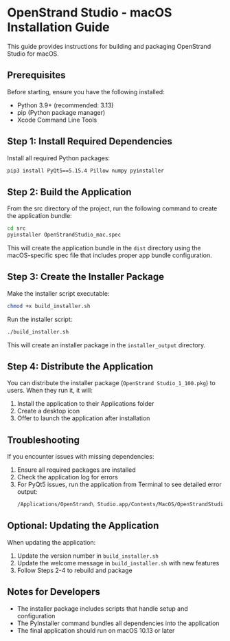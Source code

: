 # OpenStrand Studio - macOS Installation Guide

This guide provides instructions for building and packaging OpenStrand Studio for macOS.

## Prerequisites

Before starting, ensure you have the following installed:

- Python 3.9+ (recommended: 3.13)
- pip (Python package manager)
- Xcode Command Line Tools

## Step 1: Install Required Dependencies

Install all required Python packages:

```bash
pip3 install PyQt5==5.15.4 Pillow numpy pyinstaller
```

## Step 2: Build the Application

From the src directory of the project, run the following command to create the application bundle:

```bash
cd src
pyinstaller OpenStrandStudio_mac.spec
```

This will create the application bundle in the `dist` directory using the macOS-specific spec file that includes proper app bundle configuration.

## Step 3: Create the Installer Package

Make the installer script executable:

```bash
chmod +x build_installer.sh
```

Run the installer script:

```bash
./build_installer.sh
```

This will create an installer package in the `installer_output` directory.

## Step 4: Distribute the Application

You can distribute the installer package (`OpenStrand Studio_1_100.pkg`) to users. When they run it, it will:

1. Install the application to their Applications folder
2. Create a desktop icon
3. Offer to launch the application after installation

## Troubleshooting

If you encounter issues with missing dependencies:

1. Ensure all required packages are installed
2. Check the application log for errors
3. For PyQt5 issues, run the application from Terminal to see detailed error output:
   ```bash
   /Applications/OpenStrand\ Studio.app/Contents/MacOS/OpenStrandStudio
   ```

## Optional: Updating the Application

When updating the application:

1. Update the version number in `build_installer.sh`
2. Update the welcome message in `build_installer.sh` with new features
3. Follow Steps 2-4 to rebuild and package

## Notes for Developers

- The installer package includes scripts that handle setup and configuration
- The PyInstaller command bundles all dependencies into the application
- The final application should run on macOS 10.13 or later 